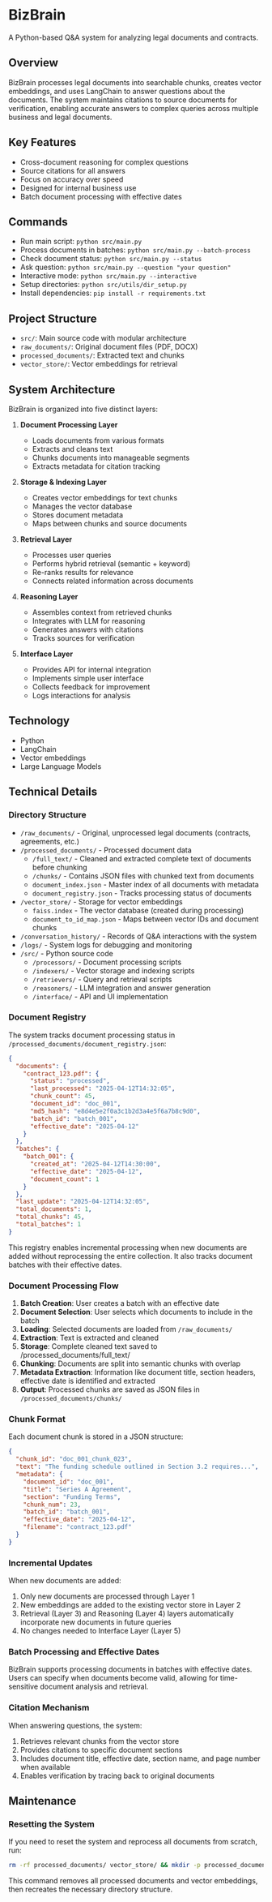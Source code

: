 # BizBrain

A Python-based Q&A system for analyzing legal documents and contracts.


## Overview

BizBrain processes legal documents into searchable chunks, creates vector embeddings, and uses LangChain to answer questions about the documents. The system maintains citations to source documents for verification, enabling accurate answers to complex queries across multiple business and legal documents.

## Key Features

- Cross-document reasoning for complex questions
- Source citations for all answers
- Focus on accuracy over speed
- Designed for internal business use
- Batch document processing with effective dates

## Commands
- Run main script: `python src/main.py`
- Process documents in batches: `python src/main.py --batch-process`
- Check document status: `python src/main.py --status`
- Ask question: `python src/main.py --question "your question"`
- Interactive mode: `python src/main.py --interactive`
- Setup directories: `python src/utils/dir_setup.py`
- Install dependencies: `pip install -r requirements.txt`


## Project Structure
- `src/`: Main source code with modular architecture
- `raw_documents/`: Original document files (PDF, DOCX)
- `processed_documents/`: Extracted text and chunks
- `vector_store/`: Vector embeddings for retrieval



## System Architecture

BizBrain is organized into five distinct layers:

1. **Document Processing Layer**
   - Loads documents from various formats
   - Extracts and cleans text
   - Chunks documents into manageable segments
   - Extracts metadata for citation tracking

2. **Storage & Indexing Layer**
   - Creates vector embeddings for text chunks
   - Manages the vector database
   - Stores document metadata
   - Maps between chunks and source documents

3. **Retrieval Layer**
   - Processes user queries
   - Performs hybrid retrieval (semantic + keyword)
   - Re-ranks results for relevance
   - Connects related information across documents

4. **Reasoning Layer**
   - Assembles context from retrieved chunks
   - Integrates with LLM for reasoning
   - Generates answers with citations
   - Tracks sources for verification

5. **Interface Layer**
   - Provides API for internal integration
   - Implements simple user interface
   - Collects feedback for improvement
   - Logs interactions for analysis

## Technology

- Python
- LangChain
- Vector embeddings
- Large Language Models


## Technical Details

### Directory Structure

- `/raw_documents/` - Original, unprocessed legal documents (contracts, agreements, etc.)
- `/processed_documents/` - Processed document data
  - `/full_text/` - Cleaned and extracted complete text of documents before chunking
  - `/chunks/` - Contains JSON files with chunked text from documents
  - `document_index.json` - Master index of all documents with metadata
  - `document_registry.json` - Tracks processing status of documents
- `/vector_store/` - Storage for vector embeddings
  - `faiss.index` - The vector database (created during processing)
  - `document_to_id_map.json` - Maps between vector IDs and document chunks
- `/conversation_history/` - Records of Q&A interactions with the system
- `/logs/` - System logs for debugging and monitoring
- `/src/` - Python source code
  - `/processors/` - Document processing scripts
  - `/indexers/` - Vector storage and indexing scripts
  - `/retrievers/` - Query and retrieval scripts
  - `/reasoners/` - LLM integration and answer generation
  - `/interface/` - API and UI implementation



### Document Registry

The system tracks document processing status in `/processed_documents/document_registry.json`:

```json
{
  "documents": {
    "contract_123.pdf": {
      "status": "processed",
      "last_processed": "2025-04-12T14:32:05",
      "chunk_count": 45,
      "document_id": "doc_001",
      "md5_hash": "e8d4e5e2f0a3c1b2d3a4e5f6a7b8c9d0",
      "batch_id": "batch_001",
      "effective_date": "2025-04-12"
    }
  },
  "batches": {
    "batch_001": {
      "created_at": "2025-04-12T14:30:00",
      "effective_date": "2025-04-12",
      "document_count": 1
    }
  },
  "last_update": "2025-04-12T14:32:05",
  "total_documents": 1,
  "total_chunks": 45,
  "total_batches": 1
}
```

This registry enables incremental processing when new documents are added without reprocessing the entire collection. It also tracks document batches with their effective dates.

### Document Processing Flow

1. **Batch Creation**: User creates a batch with an effective date
2. **Document Selection**: User selects which documents to include in the batch
3. **Loading**: Selected documents are loaded from `/raw_documents/`
4. **Extraction**: Text is extracted and cleaned
5. **Storage**: Complete cleaned text saved to /processed_documents/full_text/
6. **Chunking**: Documents are split into semantic chunks with overlap
7. **Metadata Extraction**: Information like document title, section headers, effective date is identified and extracted
8. **Output**: Processed chunks are saved as JSON files in `/processed_documents/chunks/`

### Chunk Format

Each document chunk is stored in a JSON structure:

```json
{
  "chunk_id": "doc_001_chunk_023",
  "text": "The funding schedule outlined in Section 3.2 requires...",
  "metadata": {
    "document_id": "doc_001",
    "title": "Series A Agreement",
    "section": "Funding Terms",
    "chunk_num": 23,
    "batch_id": "batch_001",
    "effective_date": "2025-04-12",
    "filename": "contract_123.pdf"
  }
}
```

### Incremental Updates

When new documents are added:
1. Only new documents are processed through Layer 1
2. New embeddings are added to the existing vector store in Layer 2
3. Retrieval (Layer 3) and Reasoning (Layer 4) layers automatically incorporate new documents in future queries
4. No changes needed to Interface Layer (Layer 5)

### Batch Processing and Effective Dates

BizBrain supports processing documents in batches with effective dates. Users can specify when documents become valid, allowing for time-sensitive document analysis and retrieval.

### Citation Mechanism

When answering questions, the system:
1. Retrieves relevant chunks from the vector store
2. Provides citations to specific document sections
3. Includes document title, effective date, section name, and page number when available
4. Enables verification by tracing back to original documents

## Maintenance

### Resetting the System

If you need to reset the system and reprocess all documents from scratch, run:

```bash
rm -rf processed_documents/ vector_store/ && mkdir -p processed_documents/full_text processed_documents/chunks vector_store/
```

This command removes all processed documents and vector embeddings, then recreates the necessary directory structure.